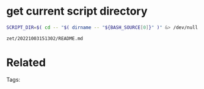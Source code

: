 # get current script directory
```bash
SCRIPT_DIR=$( cd -- "$( dirname -- "${BASH_SOURCE[0]}" )" &> /dev/null && pwd )
```

` zet/20221003151302/README.md `

# Related


Tags:

    
